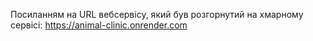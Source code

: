 Посиланням на URL вебсервісу, який був розгорнутий на хмарному сервісі: https://animal-clinic.onrender.com
